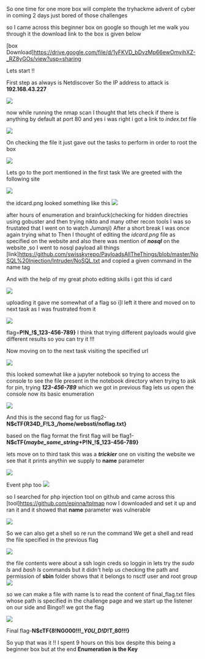 So one time for one more box will complete the tryhackme advent of cyber in coming 2 days just bored of those challenges

so I came across this beginner box on google so though let me walk you through it 
the download link to the box is given below

[box Download]<https://drive.google.com/file/d/1yFKVD_bDvzMp66ewOmyihXZ-_RZ8yGOs/view?usp=sharing>

Lets start !!

First step as always is Netdiscover 
So the IP address to attack is **192.168.43.227**

![](img/muzzybox/1.png)

now while running the nmap scan I thought that lets check if there is anything by default at port 80 and yes i was right i got a link to *index.txt* file

![](img/muzzybox/2.png)

On checking the file it just gave out the tasks to perform in order to root the box 

![](img/muzzybox/3.png)

Lets go to the port mentioned in the first task 
We are greeted with the following site

![](img/muzzybox/4.png)

the idcard.png looked something like this 
![](img/muzzybox/5.png)

after hours of enumeration and brainfuck(checking for hidden directries using gobuster and then trying nikto and many other recon tools I was so frustated that I went on to watch *Jumanji*)
After a short break I was once again trying what to 
Then I thought of editing the *idcard.png* file as specified on the website and also there was mention of ***nosql*** on the website ,so I went to nosql payload all things [link]<https://github.com/swisskyrepo/PayloadsAllTheThings/blob/master/NoSQL%20Injection/Intruder/NoSQL.txt> and copied a given command in the name tag 

And with the help of my great photo editing skills i got this id card

![](img/muzzybox/6.png)

uploading it gave me somewhat of a flag so i]I left it there and moved on to next task as I was frustrated from it

![](img/muzzybox/7.png)

flag=**P!N_!$_123-456-789}**
I think that trying different payloads would give different results so you can try it !!!

Now moving on to the next task 
visiting the specified url 

![](img/muzzybox/8.png)

this looked somewhat like a jupyter notebook so trying to access the console to see the file present in the notebook directory when trying to ask for pin, trying ***123-456-789*** which we got in previous flag lets us open the console 
now its basic enumeration

![](img/muzzybox/9.png)

And this is the second flag for us 
flag2-**N$cTF{R34D_F!L3_/home/webssti/noflag.txt}**

based on the flag format the first flag will be
flag1-**N$cTF{*maybe_some_string*+P!N_!$_123-456-789}**

lets move on to third task this was a ***trickier*** one
on visiting the website we see that it prints anythin we supply to **name** parameter

![](img/muzzybox/10.png)

Event php too
![](img/muzzybox/11.png)

so I searched for php injection tool on github and came across this [tool]<https://github.com/epinna/tplmap> 
now I downloaded and set it up 
and ran it and it showed that **name** parameter was vulnerable 

![](img/muzzybox/12.png)

So we can also get a shell so re run the command
We get a shell and read the file specified in the previous flag

![](img/muzzybox/13.png)

the file contents were about a ssh login creds so loggin in 
lets try the *sudo ls* and *bash ls* commands but it didn't help us checking the path
and permission of **sbin** folder shows that it belongs to nsctf user and root group 
![](img/muzzybox/15.png)

so we can make a file with name ls to read the content of final_flag.txt files whose path is specified in the challenge page and we start up the listener on our side and Bingo!! we got the flag

![](img/muzzybox/14.png)

Final flag-**N$cTF{8!NG000!!!__Y0U_D!D_!T_80!!!}**

So yup that was it !!
I spent 9 hours on this box despite this being a beginner box but at the end
**Enumeration is the Key**
